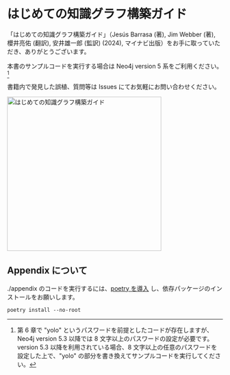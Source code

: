 # はじめての知識グラフ構築ガイド

「はじめての知識グラフ構築ガイド」（Jesús Barrasa (著), Jim Webber (著), 櫻井亮佑 (翻訳), 安井雄一郎 (監訳) (2024), マイナビ出版）をお手に取っていただき、ありがとうございます。

本書のサンプルコードを実行する場合は Neo4j version 5 系をご利用ください。[^1]

書籍内で発見した誤植、質問等は Issues にてお気軽にお問い合わせください。

<a href="https://amzn.asia/d/7gw1kGT">
  <img src="https://c.media-amazon.com/images/I/61Fi9c4yvoL._SL1114_.jpg" width=360 alt="はじめての知識グラフ構築ガイド"/>
</a>

## Appendix について

./appendix のコードを実行するには、[poetry を導入](https://python-poetry.org/docs/#installation) し、依存パッケージのインストールをお願いします。

```
poetry install --no-root
```

[^1]: 第 6 章で "yolo" というパスワードを前提としたコードが存在しますが、Neo4j version 5.3 以降では 8 文字以上のパスワードの設定が必要です。version 5.3 以降を利用されている場合、8 文字以上の任意のパスワードを設定した上で、"yolo" の部分を書き換えてサンプルコードを実行してください。
